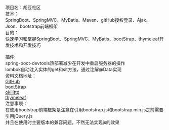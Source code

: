 项目名：胡豆社区<br>
技术：<br>
    SpringBoot、SpringMVC、MyBatis、Maven、gitHub授权登录、Ajax、Json、bootstrap前端框架<br>
目的：<br>
            快速学习和掌握SpringBoot、SpringMVC、MyBatis、bootStrap、thymeleaf开发技术和开发技巧<br>        
插件:<br>
    spring-boot-devtools热部署减少在开发中重启服务器的操作<br>
	lombok自动注入实体的get和sit方法，通过注解@Data实现<br>
资料文档地址：<br>
	[GitHub](https://github.com/)<br>
	[bootStrap](https://www.bootcss.com/)<br>
	[okHttp](https://square.github.io/okhttp/)<br>
	[thymeleaf](https://www.thymeleaf.org/)<br>
注意事项：<br>
    在使用bootstrap前端框架是注意在引用bootstrap.js和bootstrap.min.js之前需要引用jQuery.js<br>
   并且在使用时主要版本的兼容问题，不然无法实现js的效果
